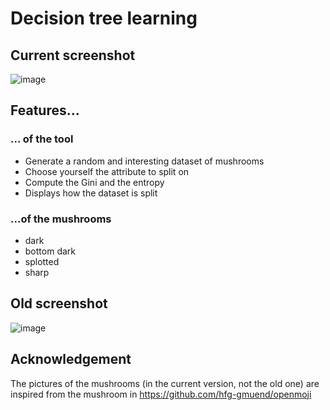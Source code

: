 # Decision tree learning

## Current screenshot

![image](https://github.com/playwithalgos/decisiontreelearning/assets/43071857/608b7c79-4484-499d-b313-754e93294031)

## Features...

### ... of the tool

- Generate a random and interesting dataset of mushrooms
- Choose yourself the attribute to split on
- Compute the Gini and the entropy
- Displays how the dataset is split

### ...of the mushrooms
- dark
- bottom dark
- splotted
- sharp


## Old screenshot

![image](https://github.com/playwithalgos/decisiontreelearning/assets/43071857/94f5839c-c737-4620-b95e-7aa84926638c)


## Acknowledgement

The pictures of the mushrooms (in the current version, not the old one) are inspired from the mushroom in https://github.com/hfg-gmuend/openmoji
